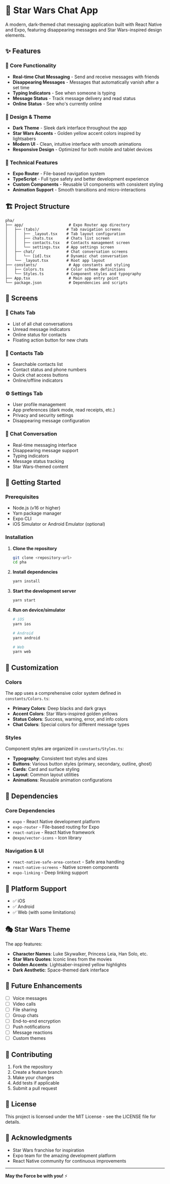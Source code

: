 # 🌟 Star Wars Chat App

A modern, dark-themed chat messaging application built with React Native and Expo, featuring disappearing messages and Star Wars-inspired design elements.

## ✨ Features

### 🚀 Core Functionality

- **Real-time Chat Messaging** - Send and receive messages with friends
- **Disappearing Messages** - Messages that automatically vanish after a set time
- **Typing Indicators** - See when someone is typing
- **Message Status** - Track message delivery and read status
- **Online Status** - See who's currently online

### 🎨 Design & Theme

- **Dark Theme** - Sleek dark interface throughout the app
- **Star Wars Accents** - Golden yellow accent colors inspired by lightsabers
- **Modern UI** - Clean, intuitive interface with smooth animations
- **Responsive Design** - Optimized for both mobile and tablet devices

### 🔧 Technical Features

- **Expo Router** - File-based navigation system
- **TypeScript** - Full type safety and better development experience
- **Custom Components** - Reusable UI components with consistent styling
- **Animation Support** - Smooth transitions and micro-interactions

## 🏗️ Project Structure

```
pha/
├── app/                    # Expo Router app directory
│   ├── (tabs)/            # Tab navigation screens
│   │   ├── _layout.tsx    # Tab layout configuration
│   │   ├── chats.tsx      # Chats list screen
│   │   ├── contacts.tsx   # Contacts management screen
│   │   └── settings.tsx   # App settings screen
│   ├── chat/              # Chat conversation screens
│   │   └── [id].tsx       # Dynamic chat conversation
│   └── _layout.tsx        # Root app layout
├── constants/              # App constants and styling
│   ├── Colors.ts          # Color scheme definitions
│   └── Styles.ts          # Component styles and typography
├── App.tsx                 # Main app entry point
└── package.json            # Dependencies and scripts
```

## 🎯 Screens

### 📱 Chats Tab

- List of all chat conversations
- Unread message indicators
- Online status for contacts
- Floating action button for new chats

### 👥 Contacts Tab

- Searchable contacts list
- Contact status and phone numbers
- Quick chat access buttons
- Online/offline indicators

### ⚙️ Settings Tab

- User profile management
- App preferences (dark mode, read receipts, etc.)
- Privacy and security settings
- Disappearing message configuration

### 💬 Chat Conversation

- Real-time messaging interface
- Disappearing message support
- Typing indicators
- Message status tracking
- Star Wars-themed content

## 🚀 Getting Started

### Prerequisites

- Node.js (v16 or higher)
- Yarn package manager
- Expo CLI
- iOS Simulator or Android Emulator (optional)

### Installation

1. **Clone the repository**

   ```bash
   git clone <repository-url>
   cd pha
   ```

2. **Install dependencies**

   ```bash
   yarn install
   ```

3. **Start the development server**

   ```bash
   yarn start
   ```

4. **Run on device/simulator**

   ```bash
   # iOS
   yarn ios

   # Android
   yarn android

   # Web
   yarn web
   ```

## 🎨 Customization

### Colors

The app uses a comprehensive color system defined in `constants/Colors.ts`:

- **Primary Colors**: Deep blacks and dark grays
- **Accent Colors**: Star Wars-inspired golden yellows
- **Status Colors**: Success, warning, error, and info colors
- **Chat Colors**: Special colors for different message types

### Styles

Component styles are organized in `constants/Styles.ts`:

- **Typography**: Consistent text styles and sizes
- **Buttons**: Various button styles (primary, secondary, outline, ghost)
- **Cards**: Card and surface styling
- **Layout**: Common layout utilities
- **Animations**: Reusable animation configurations

## 🔧 Dependencies

### Core Dependencies

- `expo` - React Native development platform
- `expo-router` - File-based routing for Expo
- `react-native` - React Native framework
- `@expo/vector-icons` - Icon library

### Navigation & UI

- `react-native-safe-area-context` - Safe area handling
- `react-native-screens` - Native screen components
- `expo-linking` - Deep linking support

## 📱 Platform Support

- ✅ iOS
- ✅ Android
- ✅ Web (with some limitations)

## 🎭 Star Wars Theme

The app features:

- **Character Names**: Luke Skywalker, Princess Leia, Han Solo, etc.
- **Star Wars Quotes**: Iconic lines from the movies
- **Golden Accents**: Lightsaber-inspired yellow highlights
- **Dark Aesthetic**: Space-themed dark interface

## 🔮 Future Enhancements

- [ ] Voice messages
- [ ] Video calls
- [ ] File sharing
- [ ] Group chats
- [ ] End-to-end encryption
- [ ] Push notifications
- [ ] Message reactions
- [ ] Custom themes

## 🤝 Contributing

1. Fork the repository
2. Create a feature branch
3. Make your changes
4. Add tests if applicable
5. Submit a pull request

## 📄 License

This project is licensed under the MIT License - see the LICENSE file for details.

## 🙏 Acknowledgments

- Star Wars franchise for inspiration
- Expo team for the amazing development platform
- React Native community for continuous improvements

---

**May the Force be with you!** ⚡

